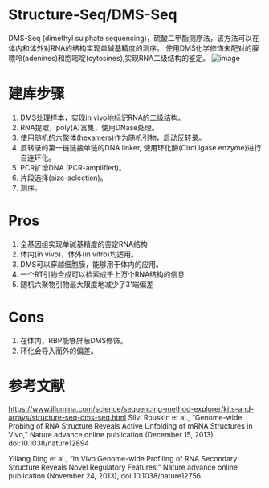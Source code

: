 # Structure-Seq/DMS-Seq
DMS-Seq (dimethyl sulphate sequencing)，硫酸二甲酯测序法，该方法可以在体内和体外对RNA的结构实现单碱基精度的测序。
使用DMS化学修饰未配对的腺嘌呤(adenines)和胞嘧啶(cytosines),实现RNA二级结构的鉴定。
![image](https://github.com/SitaoZ/Seq-assays/assets/29169319/3abba870-d6fd-41f3-a90e-4991640ee31f)


# 建库步骤
1. DMS处理样本，实现in vivo地标记RNA的二级结构。
2. RNA提取，poly(A)富集，使用DNase处理。
3. 使用随机的六聚体(hexamers)作为随机引物，启动反转录。
4. 反转录的第一链链接单链的DNA linker, 使用环化酶(CircLigase enzyme)进行自连环化。
5. PCR扩增DNA (PCR-amplified)。
6. 片段选择(size-selection)。
7. 测序。

# Pros
1. 全基因组实现单碱基精度的鉴定RNA结构
2. 体内(in vivo)，体外(in vitro)均适用。
3. DMS可以穿越细胞膜，能够用于体内的应用。
4. 一个RT引物合成可以检索成千上万个RNA结构的信息
5. 随机六聚物引物最大限度地减少了3'端偏差

# Cons
1. 在体内，RBP能够屏蔽DMS修饰。
2. 环化会导入而外的偏差。

# 参考文献
https://www.illumina.com/science/sequencing-method-explorer/kits-and-arrays/structure-seq-dms-seq.html
Silvi Rouskin et al., “Genome-wide Probing of RNA Structure Reveals Active Unfolding of mRNA Structures in Vivo,” Nature advance online publication (December 15, 2013), doi:10.1038/nature12894
        
        
Yiliang Ding et al., “In Vivo Genome-wide Profiling of RNA Secondary Structure Reveals Novel Regulatory Features,” Nature advance online publication (November 24, 2013), doi:10.1038/nature12756
        
        
        
        
